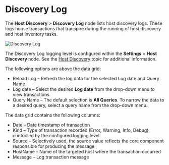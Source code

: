# Discovery Log

The **Host Discovery** > **Discovery Log** node lists host discovery logs. These logs house
transactions that transpire during the running of host discovery and host inventory tasks.

![Discovery Log](/img/product_docs/accessanalyzer/admin/hostdiscovery/discoverylog.webp)

The Discovery Log logging level is configured within the **Settings** > **Host Discovery** node. See
the [Host Discovery](/docs/accessanalyzer/12.0/admin/settings/hostdiscovery.md) topic for additional information.

The following options are above the data grid:

- Reload Log – Refresh the log data for the selected Log date and Query Name
- Log date – Select the desired **Log date** from the drop-down menu to view transactions
- Query Name – The default selection is **All Queries**. To narrow the data to a desired query,
  select a query name from the drop-down menu.

The data grid contains the following columns:

- Date – Date timestamp of transaction
- Kind – Type of transaction recorded (Error, Warning, Info, Debug), controlled by the configured
  logging level
- Source – Selectively used, the source value reflects the core component responsible for producing
  the message
- HostName – Name of the targeted host where the transaction occurred
- Message – Log transaction message
